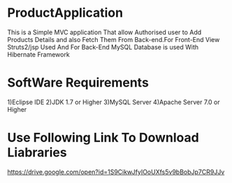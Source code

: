 # ProductApplication
This is a Simple MVC application That allow Authorised user to Add Products Details and also Fetch Them From Back-end.For Front-End View Struts2/jsp Used And For Back-End MySQL Database is used With Hibernate Framework

# SoftWare Requirements

1)Eclipse IDE
2)JDK 1.7 or Higher
3)MySQL Server
4)Apache Server 7.0 or Higher

# Use Following Link To Download Liabraries
https://drive.google.com/open?id=1S9CikwJfyIOoUXfs5v9bBobJp7CR9JJv
